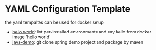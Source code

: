 # YAML Configuration Template

the yaml tempaltes can be used for docker setup

- [hello world](./helloworld.yaml): list per-installed environments and say hello from docker image 'hello world'
- [java-demo](./java): git clone spring demo project and package by maven